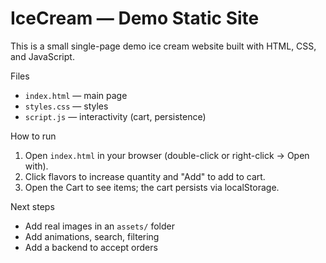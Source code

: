 # IceCream — Demo Static Site

This is a small single-page demo ice cream website built with HTML, CSS, and JavaScript.

Files
- `index.html` — main page
- `styles.css` — styles
- `script.js` — interactivity (cart, persistence)

How to run
1. Open `index.html` in your browser (double-click or right-click -> Open with).
2. Click flavors to increase quantity and "Add" to add to cart.
3. Open the Cart to see items; the cart persists via localStorage.

Next steps
- Add real images in an `assets/` folder
- Add animations, search, filtering
- Add a backend to accept orders

